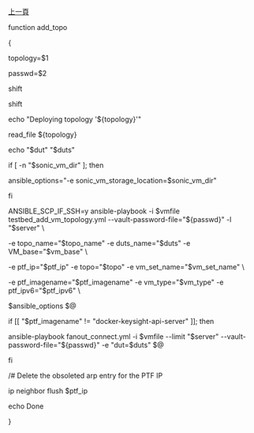 [上一頁](https://jian-hong-wu.github.io/blog/testcase/)

function add_topo

{

 topology=$1
  
 passwd=$2
  
 shift
  
 shift
  
 echo "Deploying topology '${topology}'"

 read_file ${topology}

 echo "$dut" "$duts"

 if [ -n "$sonic_vm_dir" ]; then
  
   ansible_options="-e sonic_vm_storage_location=$sonic_vm_dir"
      
 fi

 ANSIBLE_SCP_IF_SSH=y ansible-playbook -i $vmfile testbed_add_vm_topology.yml --vault-password-file="${passwd}" -l "$server" \
 
   -e topo_name="$topo_name" -e duts_name="$duts" -e VM_base="$vm_base" \
        
   -e ptf_ip="$ptf_ip" -e topo="$topo" -e vm_set_name="$vm_set_name" \
        
   -e ptf_imagename="$ptf_imagename" -e vm_type="$vm_type" -e ptf_ipv6="$ptf_ipv6" \
   
   $ansible_options $@

 if [[ "$ptf_imagename" != "docker-keysight-api-server" ]]; then
  
   ansible-playbook fanout_connect.yml -i $vmfile --limit "$server" --vault-password-file="${passwd}" -e "dut=$duts" $@
   
 fi

  /# Delete the obsoleted arp entry for the PTF IP
  
  ip neighbor flush $ptf_ip

  echo Done
  
}
